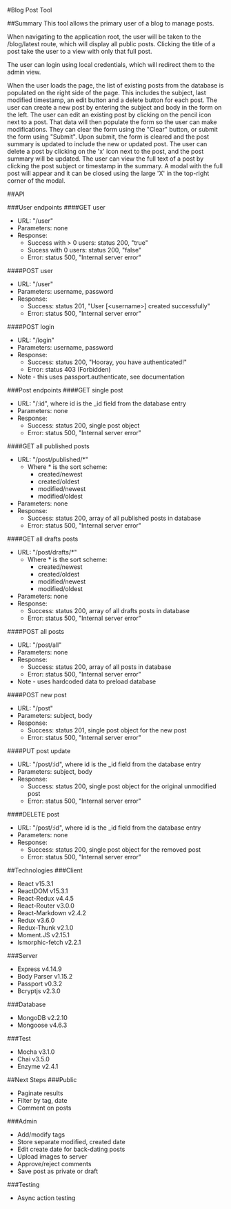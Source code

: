 #Blog Post Tool

##Summary
This tool allows the primary user of a blog to manage posts. 

When navigating to the application root, the user will be taken to the /blog/latest route, which will display all public posts.  Clicking the title of a post take the user to a view with only that full post.

The user can login using local credentials, which will redirect them to the admin view.

When the user loads the page, the list of existing posts from the database is populated on the right side of the page.  This includes the subject, last modified timestamp, an edit button and a delete button for each post.  The user can create a new post by entering the subject and body in the form on the left.  The user can edit an existing post by clicking on the pencil icon next to a post.  That data will then populate the form so the user can make modifications.   They can clear the form using the "Clear" button, or submit the form using "Submit". Upon submit, the form is cleared and the post summary is updated to include the new or updated post.  The user can delete a post by clicking on the 'x' icon next to the post, and the post summary will be updated.  The user can view the full text of a post by clicking the post subject or timestamp in the summary.  A modal with the full post will appear and it can be closed using the large 'X' in the top-right corner of the modal.

##API

###User endpoints
####GET user
* URL: "/user"
* Parameters: none
* Response:
  * Success with > 0 users: status 200, "true"  
  * Sucess with 0 users: status 200, "false"
  * Error: status 500, "Internal server error"

####POST user
* URL: "/user"
* Parameters: username, password
* Response: 
  * Success: status 201, "User [\<username\>] created successfully"
  * Error: status 500, "Internal server error"

####POST login
* URL: "/login"
* Parameters: username, password
* Response:
  * Success: status 200, "Hooray, you have authenticated!"
  * Error: status 403 (Forbidden)
* Note - this uses passport.authenticate, see documentation

###Post endpoints
####GET single post
* URL: "/:id", where id is the \_id field from the database entry 
* Parameters: none
* Response: 
  * Success: status 200, single post object
  * Error: status 500, "Internal server error"

####GET all published posts
* URL: "/post/published/\*"
  * Where \* is the sort scheme:
    * created/newest
    * created/oldest
    * modified/newest
    * modified/oldest
* Parameters: none
* Response: 
  * Success: status 200, array of all published posts in database
  * Error: status 500, "Internal server error"

####GET all drafts posts
* URL: "/post/drafts/\*"
  * Where \* is the sort scheme:
    * created/newest
    * created/oldest
    * modified/newest
    * modified/oldest
* Parameters: none
* Response: 
  * Success: status 200, array of all drafts posts in database
  * Error: status 500, "Internal server error"

####POST all posts
* URL: "/post/all"
* Parameters: none
* Response: 
  * Success: status 200, array of all posts in database
  * Error: status 500, "Internal server error"
* Note - uses hardcoded data to preload database

####POST new post
* URL: "/post"
* Parameters: subject, body
* Response: 
  * Success: status 201, single post object for the new post
  * Error: status 500, "Internal server error"

####PUT post update
* URL: "/post/:id", where id is the \_id field from the database entry 
* Parameters: subject, body
* Response: 
  * Success: status 200, single post object for the original unmodified post
  * Error: status 500, "Internal server error"

####DELETE post
* URL: "/post/:id", where id is the \_id field from the database entry 
* Parameters: none
* Response: 
  * Success: status 200, single post object for the removed post
  * Error: status 500, "Internal server error"


##Technologies
###Client
* React v15.3.1
* ReactDOM v15.3.1
* React-Redux v4.4.5
* React-Router v3.0.0
* React-Markdown v2.4.2
* Redux v3.6.0
* Redux-Thunk v2.1.0
* Moment.JS v2.15.1
* Ismorphic-fetch v2.2.1

###Server
* Express v4.14.9 
* Body Parser v1.15.2
* Passport v0.3.2
* Bcryptjs v2.3.0

###Database
* MongoDB v2.2.10 
* Mongoose v4.6.3

###Test
* Mocha v3.1.0
* Chai v3.5.0
* Enzyme v2.4.1


##Next Steps
###Public
* Paginate results
* Filter by tag, date
* Comment on posts

###Admin
* Add/modify tags
* Store separate modified, created date
* Edit create date for back-dating posts
* Upload images to server
* Approve/reject comments
* Save post as private or draft 

###Testing
* Async action testing
